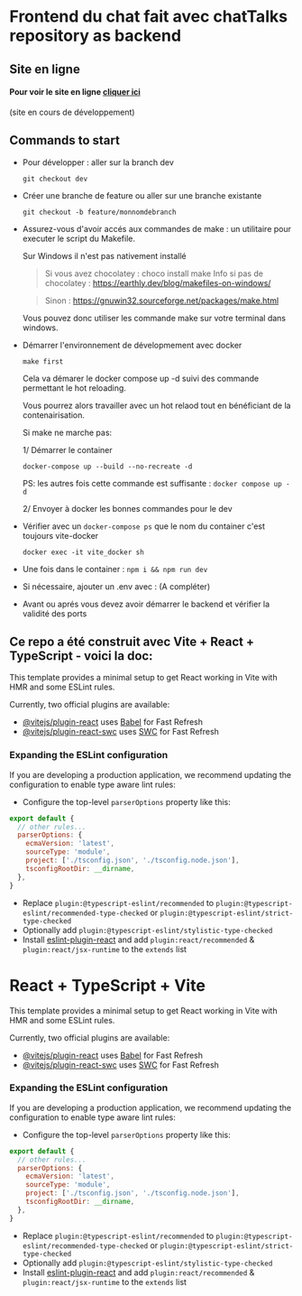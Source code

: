 # Frontend du chat fait avec chatTalks repository as backend

## Site en ligne
####  Pour voir le site en ligne <a href="https://chat-talks-client.vercel.app">cliquer ici</a>
(site en cours de développement) 

## Commands to start

- Pour développer : aller sur la branch dev
  ```
  git checkout dev
  ```
- Créer une branche de feature ou aller sur une branche existante
  ```
  git checkout -b feature/monnomdebranch
  ```
- Assurez-vous d'avoir accés aux commandes de make : un utilitaire pour executer le script du Makefile.
 
  Sur Windows il n'est pas nativement installé
  > Si vous avez chocolatey : choco install make 
  Info si pas de chocolatey : https://earthly.dev/blog/makefiles-on-windows/

  > Sinon : https://gnuwin32.sourceforge.net/packages/make.html

  Vous pouvez donc utiliser les commande make sur votre terminal dans windows.

- Démarrer l'environnement de dévelopmement avec docker
  ```
  make first
  ```
  Cela va démarer le docker compose up -d suivi des commande permettant le hot reloading.

  Vous pourrez alors travailler avec un hot relaod tout en bénéficiant de la contenairisation.

  Si make ne marche pas:

  1/ Démarrer le container
  ```
  docker-compose up --build --no-recreate -d
  ```
  PS: les autres fois cette commande est suffisante : ``` docker compose up -d ```

  2/ Envoyer à docker les bonnes commandes pour le dev

- Vérifier avec un ``` docker-compose ps ``` que le nom du container c'est toujours vite-docker
  
  ``` docker exec -it vite_docker sh ```

- Une fois dans le container : ``` npm i && npm run dev ```

- Si nécessaire, ajouter un .env avec : (A compléter)

- Avant ou aprés vous devez avoir démarrer le backend et vérifier la validité des ports
    
    
## Ce repo a été construit avec Vite + React + TypeScript - voici la doc:

This template provides a minimal setup to get React working in Vite with HMR and some ESLint rules.

Currently, two official plugins are available:

- [@vitejs/plugin-react](https://github.com/vitejs/vite-plugin-react/blob/main/packages/plugin-react/README.md) uses [Babel](https://babeljs.io/) for Fast Refresh
- [@vitejs/plugin-react-swc](https://github.com/vitejs/vite-plugin-react-swc) uses [SWC](https://swc.rs/) for Fast Refresh

### Expanding the ESLint configuration

If you are developing a production application, we recommend updating the configuration to enable type aware lint rules:

- Configure the top-level `parserOptions` property like this:

```js
export default {
  // other rules...
  parserOptions: {
    ecmaVersion: 'latest',
    sourceType: 'module',
    project: ['./tsconfig.json', './tsconfig.node.json'],
    tsconfigRootDir: __dirname,
  },
}
```

- Replace `plugin:@typescript-eslint/recommended` to `plugin:@typescript-eslint/recommended-type-checked` or `plugin:@typescript-eslint/strict-type-checked`
- Optionally add `plugin:@typescript-eslint/stylistic-type-checked`
- Install [eslint-plugin-react](https://github.com/jsx-eslint/eslint-plugin-react) and add `plugin:react/recommended` & `plugin:react/jsx-runtime` to the `extends` list

# React + TypeScript + Vite

This template provides a minimal setup to get React working in Vite with HMR and some ESLint rules.

Currently, two official plugins are available:

- [@vitejs/plugin-react](https://github.com/vitejs/vite-plugin-react/blob/main/packages/plugin-react/README.md) uses [Babel](https://babeljs.io/) for Fast Refresh
- [@vitejs/plugin-react-swc](https://github.com/vitejs/vite-plugin-react-swc) uses [SWC](https://swc.rs/) for Fast Refresh

### Expanding the ESLint configuration

If you are developing a production application, we recommend updating the configuration to enable type aware lint rules:

- Configure the top-level `parserOptions` property like this:

```js
export default {
  // other rules...
  parserOptions: {
    ecmaVersion: 'latest',
    sourceType: 'module',
    project: ['./tsconfig.json', './tsconfig.node.json'],
    tsconfigRootDir: __dirname,
  },
}
```

- Replace `plugin:@typescript-eslint/recommended` to `plugin:@typescript-eslint/recommended-type-checked` or `plugin:@typescript-eslint/strict-type-checked`
- Optionally add `plugin:@typescript-eslint/stylistic-type-checked`
- Install [eslint-plugin-react](https://github.com/jsx-eslint/eslint-plugin-react) and add `plugin:react/recommended` & `plugin:react/jsx-runtime` to the `extends` list
